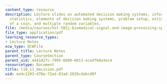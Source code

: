 ```yaml
---
content_type: resource
description: Lecture slides on automated decision making systems, information and
  statistics, elements of decision making systems, problem setup, estimating the bias
  of a coin, and multiple random variables.
file: /media/courses/hst-582j-biomedical-signal-and-image-processing-spring-2007/ee4c1203d78e72ad83ad2026cdabcd0f_l10_11_decision.pdf
file_type: application/pdf
learning_resource_types:
- Lecture Notes
ocw_type: OCWFile
parent_title: Lecture Notes
parent_type: CourseSection
parent_uid: 4441427c-7995-6b09-6013-eca4f68a3ec4
resourcetype: Document
title: l10_11_decision.pdf
uid: ee4c1203-d78e-72ad-83ad-2026cdabcd0f
---
```

